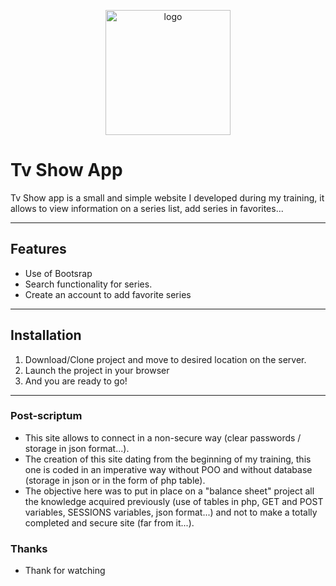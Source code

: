 <p align="center">
    <img src="https://cdn.pixabay.com/photo/2017/04/11/22/25/tv-2223047_960_720.png" alt="logo" width="200" height="200">
</p>

# Tv Show App

Tv Show app is a small and simple website I developed during my training, it allows to view information on a series list, add series in favorites...

---

## Features

* Use of Bootsrap
* Search functionality for series.
* Create an account to add favorite series

---

## Installation

1. Download/Clone project and move to desired location on the server.
2. Launch the project in your browser
3. And you are ready to go! 

---

### Post-scriptum

* This site allows to connect in a non-secure way (clear passwords / storage in json format...).
* The creation of this site dating from the beginning of my training, this one is coded in an imperative way without POO and without database (storage in json or in the form of php table).
* The objective here was to put in place on a "balance sheet" project all the knowledge acquired previously (use of tables in php, GET and POST variables, SESSIONS variables, json format...) and not to make a totally completed and secure site (far from it...).

### Thanks

* Thank for watching


